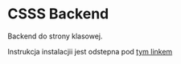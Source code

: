 # CSSS Backend
Backend do strony klasowej.

Instrukcja instalacjii jest odstepna pod [tym linkem](./INSTALL.md)
